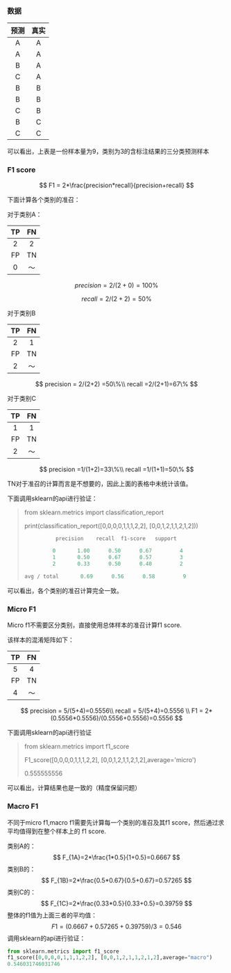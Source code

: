 ### 数据

| 预测 | 真实 |
| :--: | :--: |
|  A   |  A   |
|  A   |  A   |
|  B   |  A   |
|  C   |  A   |
|  B   |  B   |
|  B   |  B   |
|  C   |  B   |
|  B   |  C   |
|  C   |  C   |

可以看出，上表是一份样本量为9，类别为3的含标注结果的三分类预测样本

### F1 score

$$
F1 = 2*\frac{precision*recall}{precision+recall}
$$

下面计算各个类别的准召：

对于类别A：

|  TP  |  FN  |
| :--: | :--: |
|  2   |  2   |
|  FP  |  TN  |
|  0   |  ～  |

$$
precision = 2/(2+0)=100\%
$$

$$
recall =2/(2+2)=50\%
$$

对于类别B

|  TP  |  FN  |
| :--: | :--: |
|  2   |  1   |
|  FP  |  TN  |
|  2   |  ～  |

$$
precision = 2/(2+2) =50\%\\
recall =2/(2+1)=67\%
$$

对于类别C

|  TP  |  FN  |
| :--: | :--: |
|  1   |  1   |
|  FP  |  TN  |
|  2   |  ～  |

$$
precision =1/(1+2)=33\%\\
recall =1/(1+1)=50\%
$$

TN对于准召的计算而言是不想要的，因此上面的表格中未统计该值。

下面调用sklearn的api进行验证：

>from sklearn.metrics import classification_report
>
>print(classification_report([0,0,0,0,1,1,1,2,2], [0,0,1,2,1,1,2,1,2]))
>
>```python
>           precision    recall  f1-score   support
>
>          0       1.00      0.50      0.67         4
>          1       0.50      0.67      0.57         3
>          2       0.33      0.50      0.40         2
>
>avg / total       0.69      0.56      0.58         9
>```

可以看出，各个类别的准召计算完全一致。

### Micro F1

Micro f1不需要区分类别，直接使用总体样本的准召计算f1 score.

该样本的混淆矩阵如下：

|  TP  |  FN  |
| :--: | :--: |
|  5   |  4   |
|  FP  |  TN  |
|  4   |  ～  |

$$
precision = 5/(5+4)=0.5556\\
recall = 5/(5+4)=0.5556 \\
F1 = 2*(0.5556*0.5556)/(0.5556+0.5556)=0.5556
$$

下面调用sklearn的api进行验证

>from sklearn.metrics import f1_score
>
>F1_score([0,0,0,0,1,1,1,2,2], [0,0,1,2,1,1,2,1,2],average='micro')
>
>0.555555556

可以看出，计算结果也是一致的（精度保留问题）

### Macro F1

不同于micro f1,macro f1需要先计算每一个类别的准召及其f1 score，然后通过求平均值得到在整个样本上的 f1 score.

类别A的：
$$
F_{1A}=2*\frac{1*0.5}{1+0.5}=0.6667
$$
类别B的：
$$
F_{1B}=2*\frac{0.5*0.67}{0.5+0.67}=0.57265
$$
类别C的：
$$
F_{1C}=2*\frac{0.33*0.5}{0.33+0.5}=0.39759
$$
整体的f1值为上面三者的平均值：
$$
F1=(0.6667+0.57265+0.39759)/3=0.546
$$
调用sklearn的api进行验证：

```python
from sklearn.metrics import f1_score
f1_score([0,0,0,0,1,1,1,2,2], [0,0,1,2,1,1,2,1,2],average="macro")
0.546031746031746
```




